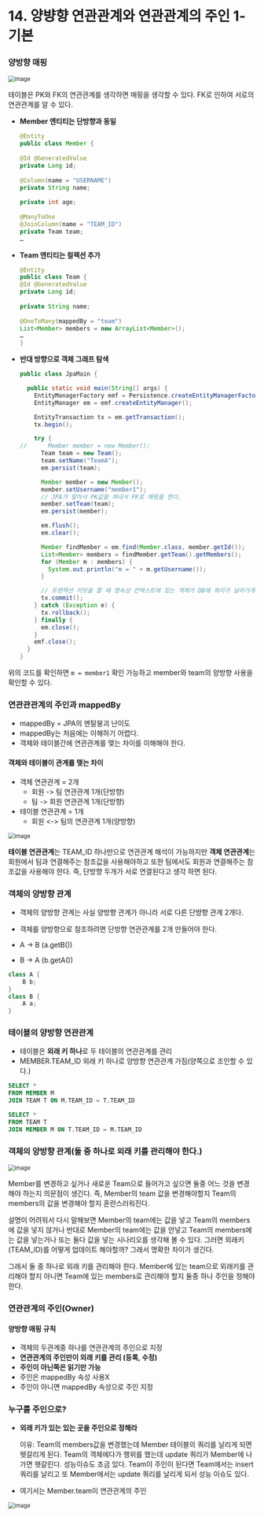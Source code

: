 # 14. 양뱡향 연관관계와 연관관계의 주인 1-기본



### 양방향 매핑

<img src="https://user-images.githubusercontent.com/55625864/126859240-beaeadc3-6e44-45fc-910f-d303e54d2ae0.png" alt="image" style="zoom:80%;" />



테이블은 PK와 FK의 연관관계를 생각하면 매핑을 생각할 수 있다. FK로 인하여 서로의 연관관계를 알 수 있다.

- **Member 엔티티는 단방향과 동일**

  ```java
  @Entity
  public class Member {
      
  @Id @GeneratedValue
  private Long id;
      
  @Column(name = "USERNAME")
  private String name;
      
  private int age;
      
  @ManyToOne
  @JoinColumn(name = "TEAM_ID")
  private Team team;
  …
  ```

- **Team 엔티티는 컬렉션 추가**

  ```java
  @Entity
  public class Team {
  @Id @GeneratedValue
  private Long id;
      
  private String name;
      
  @OneToMany(mappedBy = "team")
  List<Member> members = new ArrayList<Member>();
  …
  }
  ```

- **반대 방향으로 객체 그래프 탐색**

  ```java
  public class JpaMain {
  
    public static void main(String[] args) {
      EntityManagerFactory emf = Persistence.createEntityManagerFactory("hello");
      EntityManager em = emf.createEntityManager();
  
      EntityTransaction tx = em.getTransaction();
      tx.begin();
  
      try {
  //      Member member = new Member();
        Team team = new Team();
        team.setName("TeamA");
        em.persist(team);
  
        Member member = new Member();
        member.setUsername("member1");
        // JPA가 알아서 PK값을 꺼내서 FK로 매핑을 한다.
        member.setTeam(team);
        em.persist(member);
  
        em.flush();
        em.clear();
  
        Member findMember = em.find(Member.class, member.getId());
        List<Member> members = findMember.getTeam().getMembers();
        for (Member m : members) {
          System.out.println("m = " + m.getUsername());
        }
  
        // 트랜잭션 커밋을 할 때 영속성 컨텍스트에 있는 객체가 DB에 쿼리가 날라가게 된다.
        tx.commit();
      } catch (Exception e) {
        tx.rollback();
      } finally {
        em.close();
      }
      emf.close();
    }
  }
  ```

위의 코드를 확인하면 `m = member1` 확인 가능하고 member와 team의 양방향 사용을 확인할 수 있다.



### 연관관관계의 주인과 mappedBy

- mappedBy = JPA의 멘탈붕괴 난이도
- mappedBy는 처음에는 이해하기 어렵다.
- 객체와 테이블간에 연관관계를 맺는 차이를 이해해야 한다.

#### 객체와 테이블이 관계를 맺는 차이

- 객체 연관관계 = 2개
  - 회원 -> 팀 연관관계 1개(단방향)
  - 팀 -> 회원 연관관계 1개(단방향)
- 테이블 연관관계 = 1개
  - 회원 <-> 팀의 연관관계 1개(양방향)

<img src="https://user-images.githubusercontent.com/55625864/126859650-36b85c1c-7a0b-4b90-8316-b63ff56e0b3f.png" alt="image" style="zoom:80%;" />

**테이블 연관관계**는 TEAM_ID 하나만으로 연관관계 해석이 가능하지만 **객체 연관관계**는 회원에서 팀과 연결해주는 참조값을 사용해야하고 또한 팀에서도 회원과 연결해주는 참조값을 사용해야 한다. 즉, 단방향 두개가 서로 연결된다고 생각 하면 된다.

### 객체의 양방향 관계

- 객체의 양방향 관계는 사실 양방향 관계가 아니라 서로 다른 단뱡향 관계 2개다.
- 객체를 양방향으로 참조하려면 단방향 연관관계를 2개 만들어야 한다.

- A -> B (a.getB())
- B -> A (b.getA())

```java
class A {
	B b;
}
class B {
	A a;
}
```

### 테이블의 양방향 연관관계

- 테이블은 **외래 키 하나**로 두 테이블의 연관관계를 관리
- MEMBER.TEAM_ID  외래 키 하나로 양방향 연관관계 가짐(양쪽으로 조인할 수 있다.)

```sql
SELECT *
FROM MEMBER M
JOIN TEAM T ON M.TEAM_ID = T.TEAM_ID

SELECT *
FROM TEAM T
JOIN MEMBER M ON T.TEAM_ID = M.TEAM_ID
```

### 객체의 양방향 관계(둘 중 하나로 외래 키를 관리해야 한다.)

<img src="https://user-images.githubusercontent.com/55625864/126859973-1dacfa9f-ba35-440c-835f-c156bd9db361.png" alt="image" style="zoom:80%;" />

Member를 변경하고 싶거나 새로운 Team으로 들어가고 싶으면 둘중 어느 것을 변경해야 하는지 의문점이 생긴다. 즉, Member의 team 값을 변경해야할지 Team의 members의 값을 변경해야 할지 혼란스러워진다.

설명이 어려워서 다시 말해보면 Member의 team에는 값을 넣고 Team의 members에 값을 넣지 않거나 반대로 Member의 team에는 값을 안넣고 Team의 members에는 값을 넣는거나 또는 둘다 값을 넣는 시나리오를 생각해 볼 수 있다. 그러면 외래키(TEAM_ID)를 어떻게 업데이트 해야할까? 그래서 명확한 차이가 생긴다.

그래서 둘 중 하나로 외래 키를 관리해야 한다. Member에 있는 team으로 외래키를 관리해야 할지 아니면 Team에 있는 members로 관리해야 할지 둘중 하나 주인을 정해야 한다.

### 연관관계의 주인(Owner)

#### 양방향 매핑 규칙

- 객체의 두관계중 하나를 연관관계의 주인으로 지정
- **연관관계의 주인만이 외래 키를 관리 (등록, 수정)**
- **주인이 아닌쪽은 읽기만 가능**
- 주인은 mappedBy 속성 사용X
- 주인이 아니면 mappedBy 속성으로 주인 지정

### 누구를 주인으로?

- **외래 키가 있는 있는 곳을 주인으로 정해라**

  이유: Team의 members값을 변경했는데 Member 테이블의 쿼리를 날리게 되면 헷갈리게 된다. Team의 객체에다가 행위를 했는데 update 쿼리가 Member에 나가면 헷갈린다. 성능이슈도 조금 있다. Team이 주인이 된다면 Team에서는 insert쿼리를 날리고 또 Member에서는 update 쿼리를 날리게 되서 성능 이슈도 있다.

- 여기서는 Member.team이 연관관계의 주인

<img src="https://user-images.githubusercontent.com/55625864/126860547-acfd9b0a-50d5-4b1d-bd46-ddbeaa78a3bf.png" alt="image" style="zoom:80%;" />